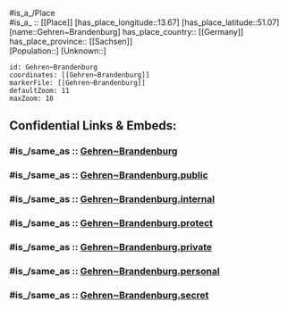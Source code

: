 ﻿---
confidential: public
isDeleted: false
location:
- 51.07
- 13.67
mapmarker: city
mapzoom:
- 7
- 12
SpocWebEntityId: 30390
tags:
- geo/City
type: City
---

#is_a_/Place  
#is_a_ :: [[Place]] 
[has_place_longitude::13.67] 
[has_place_latitude::51.07] 
[name::Gehren~Brandenburg] 
has_place_country:: [[Germany]]  
has_place_province:: [[Sachsen]]  
[Population::] 
[Unknown::] 


```leaflet
id: Gehren~Brandenburg
coordinates: [[Gehren~Brandenburg]] 
markerFile: [[Gehren~Brandenburg]] 
defaultZoom: 11 
maxZoom: 18
```


## Confidential Links & Embeds: 

### #is_/same_as :: [Gehren~Brandenburg](/_Standards/Earth/Continent/Europe/Europe~Central/Germany/Germany~East/Sachsen/counties~Sachsen/Dresden/City/Gehren~Brandenburg.md) 

### #is_/same_as :: [Gehren~Brandenburg.public](/_public/Earth/Continent/Europe/Europe~Central/Germany/Germany~East/Sachsen/counties~Sachsen/Dresden/City/Gehren~Brandenburg.public.md) 

### #is_/same_as :: [Gehren~Brandenburg.internal](/_internal/Earth/Continent/Europe/Europe~Central/Germany/Germany~East/Sachsen/counties~Sachsen/Dresden/City/Gehren~Brandenburg.internal.md) 

### #is_/same_as :: [Gehren~Brandenburg.protect](/_protect/Earth/Continent/Europe/Europe~Central/Germany/Germany~East/Sachsen/counties~Sachsen/Dresden/City/Gehren~Brandenburg.protect.md) 

### #is_/same_as :: [Gehren~Brandenburg.private](/_private/Earth/Continent/Europe/Europe~Central/Germany/Germany~East/Sachsen/counties~Sachsen/Dresden/City/Gehren~Brandenburg.private.md) 

### #is_/same_as :: [Gehren~Brandenburg.personal](/_personal/Earth/Continent/Europe/Europe~Central/Germany/Germany~East/Sachsen/counties~Sachsen/Dresden/City/Gehren~Brandenburg.personal.md) 

### #is_/same_as :: [Gehren~Brandenburg.secret](/_secret/Earth/Continent/Europe/Europe~Central/Germany/Germany~East/Sachsen/counties~Sachsen/Dresden/City/Gehren~Brandenburg.secret.md)

